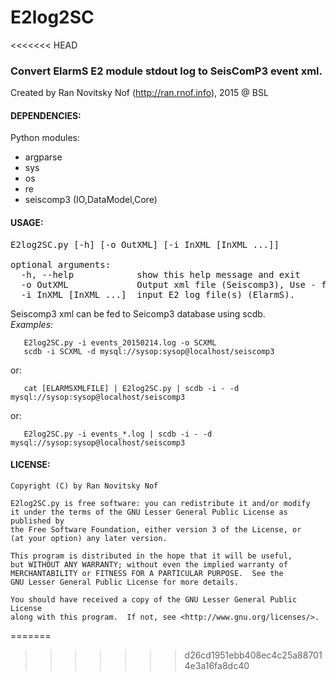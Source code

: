 # E2log2SC
<<<<<<< HEAD
### Convert ElarmS E2 module stdout log to SeisComP3 event xml.
Created by Ran Novitsky Nof (http://ran.rnof.info), 2015 @ BSL
#### DEPENDENCIES:
Python modules:
* argparse
* sys
* os
* re
* seiscomp3 (IO,DataModel,Core)

#### USAGE:
<pre>
E2log2SC.py [-h] [-o OutXML] [-i InXML [InXML ...]]

optional arguments:
  -h, --help            show this help message and exit
  -o OutXML             Output xml file (Seiscomp3), Use - for stdout
  -i InXML [InXML ...]  input E2 log file(s) (ElarmS).
</pre>

Seiscomp3 xml can be fed to Seicomp3 database using scdb.  
_Examples:_
```
   E2log2SC.py -i events_20150214.log -o SCXML  
   scdb -i SCXML -d mysql://sysop:sysop@localhost/seiscomp3
``` 
or:
```
   cat [ELARMSXMLFILE] | E2log2SC.py | scdb -i - -d mysql://sysop:sysop@localhost/seiscomp3  
``` 
or:
```
   E2log2SC.py -i events_*.log | scdb -i - -d mysql://sysop:sysop@localhost/seiscomp3  
```

#### LICENSE:
```
Copyright (C) by Ran Novitsky Nof                                            
                                                                              
E2log2SC.py is free software: you can redistribute it and/or modify              
it under the terms of the GNU Lesser General Public License as published by  
the Free Software Foundation, either version 3 of the License, or            
(at your option) any later version.                                          
                                                                                 
This program is distributed in the hope that it will be useful,              
but WITHOUT ANY WARRANTY; without even the implied warranty of               
MERCHANTABILITY or FITNESS FOR A PARTICULAR PURPOSE.  See the                
GNU Lesser General Public License for more details.                          

You should have received a copy of the GNU Lesser General Public License     
along with this program.  If not, see <http://www.gnu.org/licenses/>. 
```
=======
>>>>>>> d26cd1951ebb408ec4c25a887014e3a16fa8dc40
